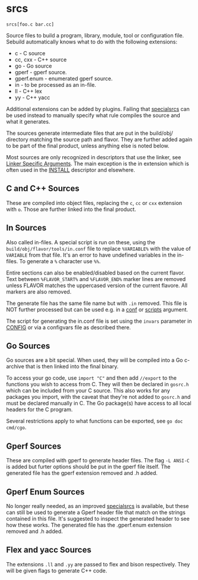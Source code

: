 # srcs

    srcs[foo.c bar.cc]

Source files to build a program, library, module, tool or configuration file.
Sebuild automatically knows what to do with the following extensions:

* c - C source
* cc, cxx - C++ source
* go - Go source
* gperf - gperf source.
* gperf.enum - enumerated gperf source.
* in - to be processed as an in-file.
* ll - C++ lex
* yy - C++ yacc

Additional extensions can be added by plugins. Failing that
[specialsrcs](specialsrcs.md) can be used instead to manually specify what rule
compiles the source and what it generates.

The sources generate intermediate files that are put in the build/obj/ directory
matching the source path and flavor. They are further added again to be part
of the final product, unless anything else is noted below.

Most sources are only recognized in descriptors that use the linker, see
[Linker Specific Arguments](linker-args.md).
The main exception is the in extension which is often used in the
[INSTALL](../descriptors/install.md) descriptor and elsewhere.

## C and C++ Sources

These are compiled into object files, replacing the `c`, `cc` or `cxx` extension
with `o`. Those are further linked into the final product.

## In Sources

Also called in-files. A special script is run on these, using the
`build/obj/flavor/tools/in.conf` file to replace `%VARIABLE%` with the value of
`VARIABLE` from that file. It's an error to have undefined variables in the
in-files. To generate a `%` character use `%%`.

Entire sections can also be enabled/disabled based on the current flavor.
Text between `%FLAVOR_START%` and `%FLAVOR_END%` marker lines are removed
unless FLAVOR matches the uppercased version of the current flavore. All
markers are also removed.

The generate file has the same file name but with `.in` removed. This file is
NOT further processed but can be used e.g. in a
[conf](../descriptors/install.md#conf) or
[scripts](../descriptors/install.md#scripts) argument.

The script for generating the in.conf file is set using the `invars`
parameter in [CONFIG](../descriptors/config.md#invars) or via a
configvars file as described there.

## Go Sources

Go sources are a bit special. When used, they will be compiled into a Go
c-archive that is then linked into the final binary.

To access your go code, use `import "C"` and then add `//export` to the
functions you wish to access from C. They will then be declared in `gosrc.h`
which can be included from your C source. This also works for any
packages you import, with the caveat that they're not added to `gosrc.h`
and must be declared manually in C.
The Go package(s) have access to all local headers for the C program.

Several restrictions apply to what functions can be exported, see
`go doc cmd/cgo`.

## Gperf Sources

These are compiled with gperf to generate header files. The flag `-L ANSI-C`
is added but furter options should be put in the gperf file itself. The generated
file has the gperf extension removed and .h added.

## Gperf Enum Sources

No longer really needed, as an improved [specialsrcs](specialsrcs.md) is available,
but these can still be used to generate a Gperf header file that match on the strings
contained in this file. It's suggested to inspect the generated header to see how
these works. The generated file has the .gperf.enum extension removed and .h added.

## Flex and yacc Sources

The extensions `.ll` and `.yy` are passed to flex and bison respectively. They
will be given flags to generate C++ code.
